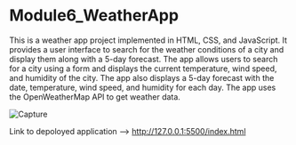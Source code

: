 # Module6_WeatherApp

This is a weather app project implemented in HTML, CSS, and JavaScript. It provides a user interface to search for the weather conditions of a city and display them along with a 5-day forecast. The app allows users to search for a city using a form and displays the current temperature, wind speed, and humidity of the city. The app also displays a 5-day forecast with the date, temperature, wind speed, and humidity for each day. The app uses the OpenWeatherMap API to get weather data.

![Capture](https://user-images.githubusercontent.com/126742643/235772709-23147594-1081-417f-b9d1-325f51584c59.PNG)


Link to depoloyed application --> http://127.0.0.1:5500/index.html 
